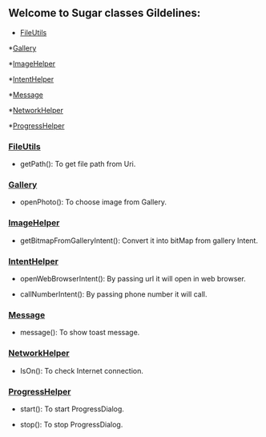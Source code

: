 

## Welcome to Sugar classes Gildelines:

* [FileUtils](https://github.com/CrownStack/android-sugar/blob/dev/README.md#fileutils)

*[Gallery](https://github.com/CrownStack/android-sugar/blob/dev/README.md#gallery)

*[ImageHelper](https://github.com/CrownStack/android-sugar/blob/dev/README.md#imagehelper)

*[IntentHelper](https://github.com/CrownStack/android-sugar/blob/dev/README.md#intenthelper)

*[Message](https://github.com/CrownStack/android-sugar/blob/dev/README.md#message)

*[NetworkHelper](https://github.com/CrownStack/android-sugar/blob/dev/README.md#networkhelper)

*[ProgressHelper](https://github.com/CrownStack/android-sugar/blob/dev/README.md#progresshelper)

### [FileUtils](https://github.com/CrownStack/android-sugar/blob/dev/FileUtils.java)

* getPath(): To get file path from Uri.

### [Gallery](https://github.com/CrownStack/android-sugar/blob/dev/Gallery.java)

* openPhoto(): To choose image from Gallery.

### [ImageHelper](https://github.com/CrownStack/android-sugar/blob/dev/ImageHelper.java)

* getBitmapFromGalleryIntent(): Convert it into bitMap from gallery Intent.

### [IntentHelper](https://github.com/CrownStack/android-sugar/blob/dev/IntentHelper.java)

* openWebBrowserIntent(): By passing url it will open in web browser.

* callNumberIntent(): By passing phone number it will call.
  
### [Message](https://github.com/CrownStack/android-sugar/blob/dev/Message.java)

* message(): To show toast message.

### [NetworkHelper](https://github.com/CrownStack/android-sugar/blob/dev/NetworkHelper.java)

* IsOn(): To check Internet connection.

### [ProgressHelper](https://github.com/CrownStack/android-sugar/blob/dev/ProgressHelper.java)

* start(): To start ProgressDialog.

* stop(): To stop ProgressDialog.

